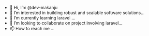 - 👋 Hi, I’m @dev-makanju
- 👀 I’m interested in building robust and scalable software solutions...
- 🌱 I’m currently learning laravel ...
- 💞️ I’m looking to collaborate on project involving laravel...
- 📫 How to reach me ...

<!---
dev-makanju/dev-makanju is a ✨ special ✨ repository because its `README.md` (this file) appears on your GitHub profile.
You can click the Preview link to take a look at your changes.
--->
